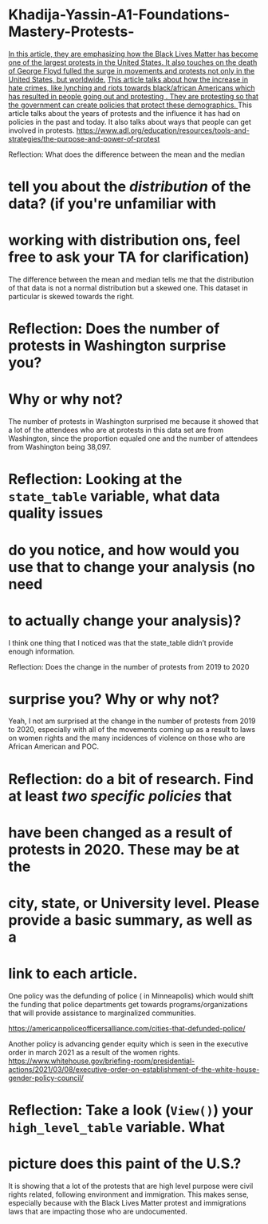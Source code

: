 # Khadija-Yassin-A1-Foundations-Mastery-Protests-
[In this article, they are emphasizing how the Black Lives Matter has become one of the largest protests in the United States. It also touches on the death of George Floyd fulled the surge in movements and protests not only in the United States, but worldwide.](https://www.nytimes.com/interactive/2020/07/03/us/george-floyd-protests-crowd-size.html)
[This article talks about how the increase in hate crimes, like lynching and riots towards black/african Americans which has resulted in people going out and protesting . They are protesting so that the government can create policies that protect these demographics.  ](https://www.brookings.edu/blog/how-we-rise/2021/06/09/pandemics-and-protests-america-has-experienced-racism-like-this-before/)
This article talks about the years of protests and the influence it has had on policies in the past and today. It also talks about ways that people can get involved in protests. 
https://www.adl.org/education/resources/tools-and-strategies/the-purpose-and-power-of-protest






Reflection: What does the difference between the mean and the median
# tell you about the *distribution* of the data? (if you're unfamiliar with
# working with distribution ons, feel free to ask your TA for clarification)

The difference between the mean and median tells me that the distribution of that data is not a normal distribution but a skewed one. This dataset in particular is skewed towards the right. 



# Reflection: Does the number of protests in Washington surprise you?
# Why or why not?


The number of protests in Washington surprised me because it showed that a lot of the attendees who are at protests in this data set are from Washington, since the proportion equaled one and the number of attendees from Washington being 38,097. 

# Reflection: Looking at the `state_table` variable, what data quality issues
# do you notice, and how would you use that to change your analysis (no need
# to actually change your analysis)?

I think one thing that I noticed was that the state_table didn’t provide enough information.
 
Reflection: Does the change in the number of protests from 2019 to 2020
# surprise you? Why or why not?
Yeah, I not am surprised at the change in the number of protests from 2019 to 2020, especially with all of the movements coming up as a result to laws on women rights and the many incidences of violence on those who are African American and POC.

# Reflection: do a bit of research. Find at least *two specific policies* that
# have been changed as a result of protests in 2020. These may be at the
# city, state, or University level. Please provide a basic summary, as well as a
# link to each article.

One policy was the defunding of police ( in Minneapolis) which would shift the funding that police departments get towards programs/organizations that will provide assistance to marginalized communities. 

https://americanpoliceofficersalliance.com/cities-that-defunded-police/

Another policy is advancing gender equity which is seen in the executive order in march 2021 as a result of the women rights. 
https://www.whitehouse.gov/briefing-room/presidential-actions/2021/03/08/executive-order-on-establishment-of-the-white-house-gender-policy-council/


# Reflection: Take a look (`View()`) your `high_level_table` variable. What
# picture does this paint of the U.S.?

It is showing that a lot of the protests that are high level purpose were civil rights related, following environment and immigration. This makes sense, especially because with the Black Lives Matter protest and immigrations laws that are impacting those who are undocumented. 

